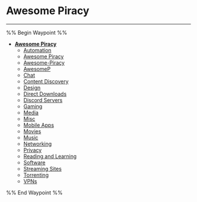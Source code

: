 # Awesome Piracy

---

%% Begin Waypoint %%
- **[Awesome Piracy](../../../..//HOME-MTHRFCKR/BOOKMRKS-MTHRFCKR/Awesome%20Piracy/Awesome%20Piracy.md)**
	- [Automation](Automation.md)
	- [Awesome Piracy](../../../..//HOME-MTHRFCKR/BOOKMRKS-MTHRFCKR/Awesome%20Piracy/Awesome%20Piracy.md)
	- [Awesome-Piracy](Awesome-Piracy.md)
	- [AwesomeP](AwesomeP.md)
	- [Chat](Chat.md)
	- [Content Discovery](Content%20Discovery.md)
	- [Design](Design.md)
	- [Direct Downloads](Direct%20Downloads.md)
	- [Discord Servers](Discord%20Servers.md)
	- [Gaming](Gaming.md)
	- [Media](Media.md)
	- [Misc](Misc.md)
	- [Mobile Apps](Mobile%20Apps.md)
	- [Movies](Movies.md)
	- [Music](Music.md)
	- [Networking](Networking.md)
	- [Privacy](Privacy.md)
	- [Reading and Learning](Reading%20and%20Learning.md)
	- [Software](Software.md)
	- [Streaming Sites](Streaming%20Sites.md)
	- [Torrenting](Torrenting.md)
	- [VPNs](VPNs.md)

%% End Waypoint %%


